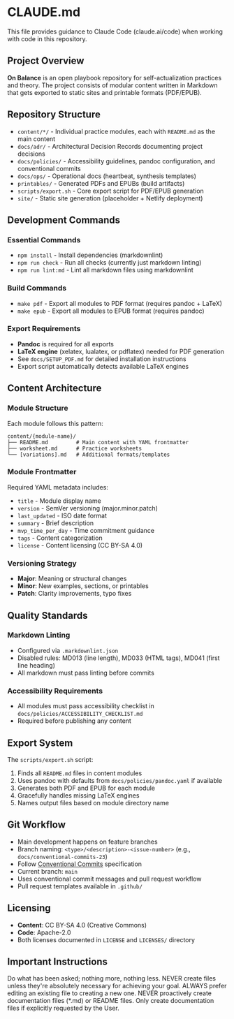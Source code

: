 # CLAUDE.md

This file provides guidance to Claude Code (claude.ai/code) when working with code in this repository.

## Project Overview

**On Balance** is an open playbook repository for self-actualization practices and theory. The project consists of modular content written in Markdown that gets exported to static sites and printable formats (PDF/EPUB).

## Repository Structure

- `content/*/` - Individual practice modules, each with `README.md` as the main content
- `docs/adr/` - Architectural Decision Records documenting project decisions
- `docs/policies/` - Accessibility guidelines, pandoc configuration, and conventional commits
- `docs/ops/` - Operational docs (heartbeat, synthesis templates)
- `printables/` - Generated PDFs and EPUBs (build artifacts)
- `scripts/export.sh` - Core export script for PDF/EPUB generation
- `site/` - Static site generation (placeholder + Netlify deployment)

## Development Commands

### Essential Commands
- `npm install` - Install dependencies (markdownlint)
- `npm run check` - Run all checks (currently just markdown linting)
- `npm run lint:md` - Lint all markdown files using markdownlint

### Build Commands
- `make pdf` - Export all modules to PDF format (requires pandoc + LaTeX)
- `make epub` - Export all modules to EPUB format (requires pandoc)

### Export Requirements
- **Pandoc** is required for all exports
- **LaTeX engine** (xelatex, lualatex, or pdflatex) needed for PDF generation
- See `docs/SETUP_PDF.md` for detailed installation instructions
- Export script automatically detects available LaTeX engines

## Content Architecture

### Module Structure
Each module follows this pattern:
```
content/{module-name}/
├── README.md         # Main content with YAML frontmatter
├── worksheet.md      # Practice worksheets
└── [variations].md   # Additional formats/templates
```

### Module Frontmatter
Required YAML metadata includes:
- `title` - Module display name
- `version` - SemVer versioning (major.minor.patch)
- `last_updated` - ISO date format
- `summary` - Brief description
- `mvp_time_per_day` - Time commitment guidance
- `tags` - Content categorization
- `license` - Content licensing (CC BY-SA 4.0)

### Versioning Strategy
- **Major**: Meaning or structural changes
- **Minor**: New examples, sections, or printables
- **Patch**: Clarity improvements, typo fixes

## Quality Standards

### Markdown Linting
- Configured via `.markdownlint.json`
- Disabled rules: MD013 (line length), MD033 (HTML tags), MD041 (first line heading)
- All markdown must pass linting before commits

### Accessibility Requirements
- All modules must pass accessibility checklist in `docs/policies/ACCESSIBILITY_CHECKLIST.md`
- Required before publishing any content

## Export System

The `scripts/export.sh` script:
1. Finds all `README.md` files in content modules
2. Uses pandoc with defaults from `docs/policies/pandoc.yaml` if available
3. Generates both PDF and EPUB for each module
4. Gracefully handles missing LaTeX engines
5. Names output files based on module directory name

## Git Workflow

- Main development happens on feature branches
- Branch naming: `<type>/<description>-<issue-number>` (e.g., `docs/conventional-commits-23`)
- Follow [Conventional Commits](docs/policies/CONVENTIONAL_COMMITS.md) specification
- Current branch: `main`
- Uses conventional commit messages and pull request workflow
- Pull request templates available in `.github/`

## Licensing

- **Content**: CC BY-SA 4.0 (Creative Commons)
- **Code**: Apache-2.0
- Both licenses documented in `LICENSE` and `LICENSES/` directory

## Important Instructions

Do what has been asked; nothing more, nothing less.
NEVER create files unless they're absolutely necessary for achieving your goal.
ALWAYS prefer editing an existing file to creating a new one.
NEVER proactively create documentation files (*.md) or README files. Only create documentation files if explicitly requested by the User.